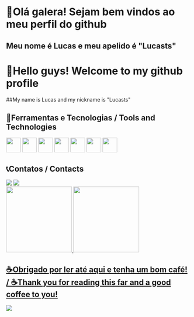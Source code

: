 # 👋Olá galera! Sejam bem vindos ao meu perfil do github
## Meu nome é Lucas e meu apelido é "Lucasts"

# 👋Hello guys! Welcome to my github profile
##My name is Lucas and my nickname is "Lucasts"

## 🔨Ferramentas e Tecnologias / Tools and Technologies

<div>
<img loading="lazy" src="https://cdn.jsdelivr.net/gh/devicons/devicon/icons/react/react-original.svg" width="40" height="40" />
<img loading="lazy" src="https://cdn.jsdelivr.net/gh/devicons/devicon/icons/figma/figma-original.svg" width="40" height="40"  />
<img loading="lazy" src="https://cdn.jsdelivr.net/gh/devicons/devicon/icons/javascript/javascript-original.svg" width="40" height="40"  />
<img loading="lazy" src="https://cdn.jsdelivr.net/gh/devicons/devicon/icons/typescript/typescript-original.svg"  width="40" height="40"   />
<img loading="lazy" src="https://cdn.jsdelivr.net/gh/devicons/devicon/icons/angularjs/angularjs-original.svg" width="40" height="40" />
<img loading="lazy" src="https://cdn.jsdelivr.net/gh/devicons/devicon/icons/nextjs/nextjs-original.svg" width="40" height="40" />
<img loading="lazy" src="https://cdn.jsdelivr.net/gh/devicons/devicon/icons/ruby/ruby-original.svg" width="40" height="40"/>
</div>

## 📞Contatos / Contacts
<div>
<a href = "lucastsilvadev@gmail.com"><img loading="lazy" src="https://img.shields.io/badge/Gmail-D14836?style=for-the-badge&logo=gmail&logoColor=white" target="_blank"></a>
<a href="https://www.linkedin.com/in/lucastsilva-dev/" target="_blank"><img loading="lazy" src="https://img.shields.io/badge/-LinkedIn-%230077B5?style=for-the-badge&logo=linkedin&logoColor=white" target="_blank"></a>   
</div>

<div>
<a href="https://github.com/LucasSst">
<img loading="lazy" height="180em" src="https://github-readme-stats.vercel.app/api/top-langs/?username=LucasSst&layout=compact&langs_count=7&theme=dracula"/>
<img loading="lazy" height="180em" src="https://github-readme-stats.vercel.app/api?username=LucasSst&show_icons=true&theme=dracula&include_all_commits=true&count_private=true"/>
</div>

## ☕Obrigado por ler até aqui e tenha um bom café! / ☕Thank you for reading this far and a good coffee to you! 
<div>
<img loading="lazy" src="https://media1.tenor.com/m/JnlrCRKSbOwAAAAd/city-hunter-cofee.gif">
</div>


